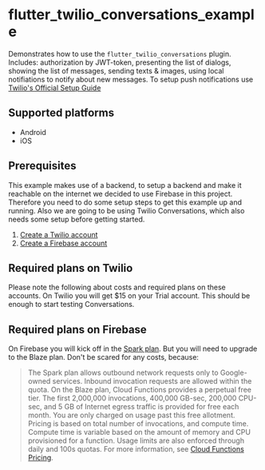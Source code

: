 # flutter_twilio_conversations_example

Demonstrates how to use the `flutter_twilio_conversations` plugin. Includes: authorization by JWT-token, presenting the list of dialogs, showing the list of messages, sending texts & images, using local notifiations to notify about new messages. To setup push notifications use [Twilio's Official Setup Guide](https://www.twilio.com/docs/conversations/push-notification-configuration)

## Supported platforms
* Android
* iOS

## Prerequisites

This example makes use of a backend, to setup a backend and make it reachable on the internet we decided
to use Firebase in this project. Therefore you need to do some setup steps to get this example up and
running. Also we are going to be using Twilio Conversations, which also needs some setup before
getting started.

1. [Create a Twilio account](https://www.twilio.com/referral/j7GFTv)
2. [Create a Firebase account](https://firebase.google.com/)

## Required plans on Twilio
Please note the following about costs and required plans on these accounts. On Twilio you will get $15
on your Trial account. This should be enough to start testing Conversations.

## Required plans on Firebase
On Firebase you will kick off in the [Spark plan](https://firebase.google.com/pricing). But you will need
to upgrade to the Blaze plan. Don't be scared for any costs, because:

> The Spark plan allows outbound network requests only to Google-owned services. Inbound invocation requests are
> allowed within the quota. On the Blaze plan, Cloud Functions provides a perpetual free tier. The first 2,000,000
> invocations, 400,000 GB-sec, 200,000 CPU-sec, and 5 GB of Internet egress traffic is provided for free each month.
> You are only charged on usage past this free allotment. Pricing is based on total number of invocations, and
> compute time. Compute time is variable based on the amount of memory and CPU provisioned for a function. Usage
> limits are also enforced through daily and 100s quotas. For more information, see [Cloud Functions Pricing](https://cloud.google.com/functions/pricing).